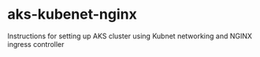 # aks-kubenet-nginx
Instructions for setting up AKS cluster using Kubnet networking and NGINX ingress controller
